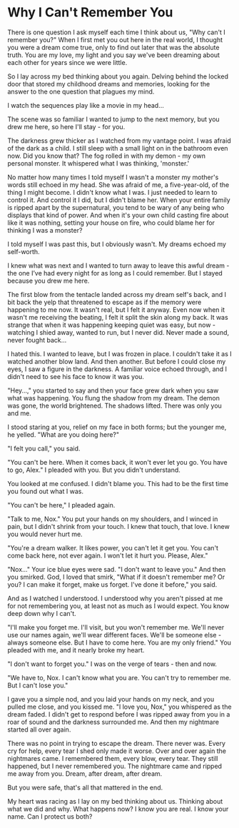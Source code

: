 # Why I Can't Remember You
There is  one question I ask myself each time I think about us, "Why can't I remember you?" When I first met you out here in the real world, I thought you were a dream come true, only to find out later that was the absolute truth.  You are my love, my light and you say we've been dreaming about each other for years since we were little.
 
So I lay across my bed thinking about you again. Delving behind the locked door that stored my childhood dreams and memories, looking for the answer to the one question that plagues my mind.

I watch the sequences play like a movie in my head... 

The scene was so familiar I wanted to jump to the next memory, but you drew me here, so here I'll stay - for you.

The darkness grew thicker as I watched from my vantage point.  I was afraid of the dark as a child.  I still sleep with a small light on in the bathroom even now.  Did you know that?  The fog rolled in with my demon - my own personal monster.  It whispered what I was thinking, 'monster.'  

No matter how many times I told myself I wasn't a monster my mother's words still echoed in my head.  She was afraid of me, a five-year-old, of the thing I might become. I didn't know what I was.  I just needed to learn to control it.  And control it I did, but I didn't blame her. When your entire family is ripped apart by the supernatural, you tend to be wary of any being who displays that kind of power.  And when it's your own child casting fire about like it was nothing, setting your house on fire, who could blame her for thinking  I was a monster?  

I told myself  I was past this, but I obviously wasn't.  My dreams echoed my self-worth.

I knew what was next and I wanted to turn away to leave this awful dream - the one I’ve had every night for as long as I could remember. But I stayed because you drew me here.

The first blow from the tentacle landed across my dream self's back, and I bit back the yelp that threatened to escape as if the memory were happening to me now. It wasn't real, but I felt it anyway.  Even now when it wasn't me receiving the beating, I felt it split the skin along my back. It was strange that when it was happening keeping quiet was easy, but now - watching I shied away, wanted to run, but I never did.  Never made a sound, never fought back...

I hated this.  I wanted to leave, but I was frozen in place.  I couldn't take it as I watched another blow land. And then another.  But before I could close my eyes, I saw a figure in the darkness.  A familiar voice echoed through, and I didn't need to see his face to know it was you.  

"Hey…," you started to say and then your face grew dark when you saw what was happening.  You flung the shadow from my dream.  The demon was gone, the world brightened.  The shadows lifted.  There was only you and me.  

I stood staring at you, relief on my face in both forms; but the younger me, he yelled.  "What are you doing here?"

"I felt you call,"  you said.

"You can't be here. When it comes back, it won't ever let you go.  You have to go, Alex."  I pleaded with you.  But you didn't understand.

You looked at me confused.  I didn't blame you.  This had to be the first time you found out what I was.  

"You can't be here,"  I pleaded again.  

"Talk to me, Nox."  You put your hands on my shoulders, and I winced in pain, but I didn't shrink from your touch.  I knew that touch, that love.  I knew you would never hurt me.

"You're a dream walker. It likes power, you can't let it get you. You can't come back here, not ever again.  I won't let it hurt you.  Please, Alex."

"Nox..."  Your ice blue eyes were sad.  "I don't want to leave you." And then you smirked.  God, I loved that smirk, "What if it doesn't remember me? Or you? I can make it forget, make us forget. I've done it before," you said.  

And as I watched I understood.  I understood why you aren't pissed at me for not remembering you, at least not as much as I would expect.  You know deep down why I can't.

"I'll make you forget me.  I'll visit, but you won't remember me.  We'll never use our names again, we'll wear different faces.  We'll be someone else - always someone else.  But I have to come here.  You are my only friend."  You pleaded with me, and it nearly broke my heart.

"I don't want to forget you."  I was on the verge of tears - then and now.

"We have to,  Nox.  I can't know what you are.  You can't try to remember me.  But I can't lose you."

I gave you a simple nod, and you laid your hands on my neck, and you pulled me close, and you kissed me.  "I love you, Nox,"  you whispered as the dream faded.  I didn't get to respond before I was ripped away from you in a roar of sound and the darkness surrounded me.  And then my nightmare started all over again. 

There was no point in trying to escape the dream.  There never was.  Every cry for help, every tear I shed only made it worse.  Over and over again the nightmares came.  I remembered them, every blow, every tear.  They still happened, but I never remembered you.  The nightmare came and ripped me away from you. Dream, after dream, after dream.

But you were safe, that's all that mattered in the end.

My heart was racing as I lay on my bed thinking about us.  Thinking about what we did and why.  What happens now?  I know you are real.  I know your name.  Can I protect us both?

<!--stackedit_data:
eyJoaXN0b3J5IjpbLTE1ODc2ODEyMSwxMjUwODI2MDg0LC0yNT
YxNzU1NzgsLTU4MDI2Mjk5OSwxMTEyNDQ3NzQ4LC0zMjgyMTI0
NTUsLTE5MDAzNDI5NTYsMTYxMjQxODMyOCwtMTUxNzE1NTI1MS
wyMDcyNzIyMDY3LC05NjgyMTM1XX0=
-->